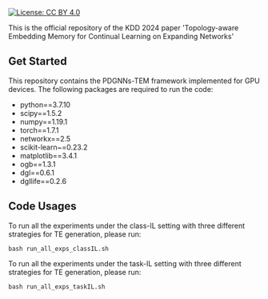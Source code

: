 [![License: CC BY 4.0](https://img.shields.io/badge/License-CC_BY_4.0-lightgrey.svg)](https://creativecommons.org/licenses/by-nc/4.0/)

This is the official repository of the KDD 2024 paper 'Topology-aware Embedding Memory for Continual Learning on Expanding Networks'

 ## Get Started
 
 This repository contains the PDGNNs-TEM framework implemented for GPU devices. The following packages are required to run the code:
 
* python==3.7.10
* scipy==1.5.2
* numpy==1.19.1
* torch==1.7.1
* networkx==2.5
* scikit-learn~=0.23.2
* matplotlib==3.4.1
* ogb==1.3.1
* dgl==0.6.1
* dgllife==0.2.6
 

 ## Code Usages
 
To run all the experiments under the class-IL setting with three different strategies for TE generation, please run:

 ```
 bash run_all_exps_classIL.sh 
 ```

To run all the experiments under the task-IL setting with three different strategies for TE generation, please run:

 ```
 bash run_all_exps_taskIL.sh 
 ```
